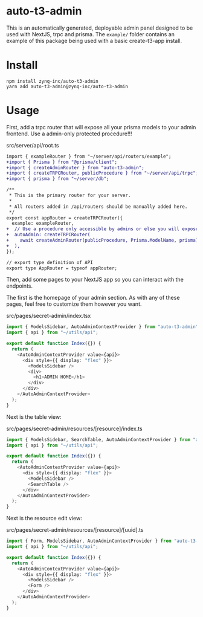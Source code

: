 # auto-t3-admin

This is an automatically generated, deployable admin panel designed to be used with NextJS, trpc and prisma. The `example/` folder contains an example of this package being used with a basic create-t3-app install.

# Install

```
npm install zynq-inc/auto-t3-admin
yarn add auto-t3-admin@zynq-inc/auto-t3-admin
```

# Usage

First, add a trpc router that will expose all your prisma models to your admin frontend. Use a admin-only protected procedure!!!

src/server/api/root.ts

```diff
import { exampleRouter } from "~/server/api/routers/example";
+import { Prisma } from "@prisma/client";
+import { createAdminRouter } from "auto-t3-admin";
+import { createTRPCRouter, publicProcedure } from "~/server/api/trpc";
+import { prisma } from "~/server/db";

/**
 * This is the primary router for your server.
 *
 * All routers added in /api/routers should be manually added here.
 */
export const appRouter = createTRPCRouter({
  example: exampleRouter,
+  // Use a procedure only accessible by admins or else you will expose your prod db!
+  autoAdmin: createTRPCRouter(
+    await createAdminRouter(publicProcedure, Prisma.ModelName, prisma)
+  ),
});

// export type definition of API
export type AppRouter = typeof appRouter;
```

Then, add some pages to your NextJS app so you can interact with the endpoints.

The first is the homepage of your admin section. As with any of these pages, feel free to
customize them however you want.

src/pages/secret-admin/index.tsx

```typescript
import { ModelsSidebar, AutoAdminContextProvider } from "auto-t3-admin";
import { api } from "~/utils/api";

export default function Index({}) {
  return (
    <AutoAdminContextProvider value={api}>
      <div style={{ display: "flex" }}>
        <ModelsSidebar />
        <div>
          <h1>ADMIN HOME</h1>
        </div>
      </div>
    </AutoAdminContextProvider>
  );
}
```

Next is the table view:

src/pages/secret-admin/resources/\[resource\]/index.ts

```typescript
import { ModelsSidebar, SearchTable, AutoAdminContextProvider } from "auto-t3-admin";
import { api } from "~/utils/api";

export default function Index({}) {
  return (
    <AutoAdminContextProvider value={api}>
      <div style={{ display: "flex" }}>
        <ModelsSidebar />
        <SearchTable />
      </div>
    </AutoAdminContextProvider>
  );
}
```

Next is the resource edit view:

src/pages/secret-admin/resources/\[resource\]/\[uuid\].ts

```typescript
import { Form, ModelsSidebar, AutoAdminContextProvider } from "auto-t3-admin";
import { api } from "~/utils/api";

export default function Index({}) {
  return (
    <AutoAdminContextProvider value={api}>
      <div style={{ display: "flex" }}>
        <ModelsSidebar />
        <Form />
      </div>
    </AutoAdminContextProvider>
  );
}
```
